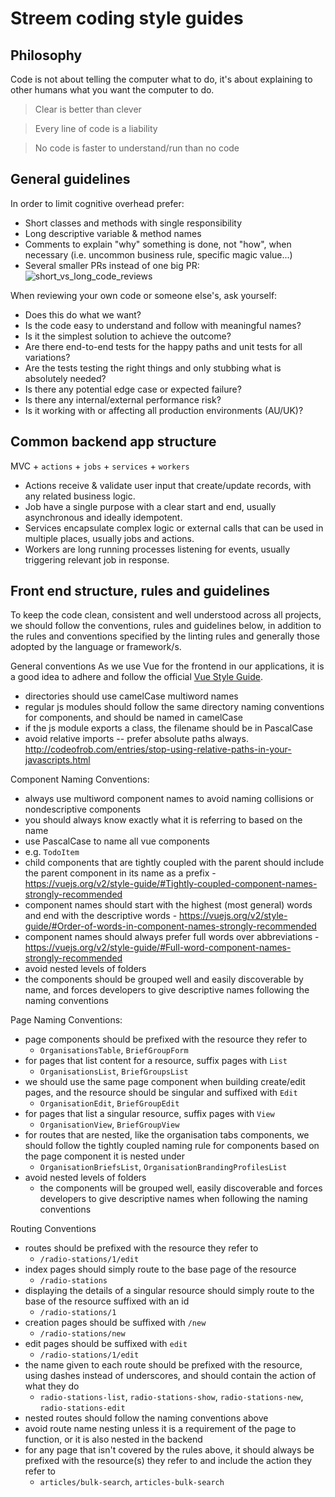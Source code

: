 # Streem coding style guides

## Philosophy

Code is not about telling the computer what to do, it's about explaining to other humans what you want the computer to do.

> Clear is better than clever

> Every line of code is a liability

> No code is faster to understand/run than no code

## General guidelines

In order to limit cognitive overhead prefer:
- Short classes and methods with single responsibility
- Long descriptive variable & method names
- Comments to explain "why" something is done, not "how", when necessary (i.e. uncommon business rule, specific magic value...)
- Several smaller PRs instead of one big PR:
![short_vs_long_code_reviews](https://raw.githubusercontent.com/streemau/styleguides/master/code_reviews.png)

When reviewing your own code or someone else's, ask yourself:
- Does this do what we want?
- Is the code easy to understand and follow with meaningful names?
- Is it the simplest solution to achieve the outcome?
- Are there end-to-end tests for the happy paths and unit tests for all variations?
- Are the tests testing the right things and only stubbing what is absolutely needed?
- Is there any potential edge case or expected failure?
- Is there any internal/external performance risk?
- Is it working with or affecting all production environments (AU/UK)?

## Common backend app structure

MVC + `actions` + `jobs` + `services` + `workers`

- Actions receive & validate user input that create/update records, with any related business logic.
- Job have a single purpose with a clear start and end, usually asynchronous and ideally idempotent.
- Services encapsulate complex logic or external calls that can be used in multiple places, usually jobs and actions.
- Workers are long running processes listening for events, usually triggering relevant job in response.


## Front end structure, rules and guidelines
To keep the code clean, consistent and well understood across all projects, we should follow the conventions, rules and guidelines below, in addition to the rules and conventions specified by the linting rules and generally those adopted by the language or framework/s.

General conventions
As we use Vue for the frontend in our applications, it is a good idea to adhere and follow the official [Vue Style Guide](https://vuejs.org/v2/style-guide/).
- directories should use camelCase multiword names
- regular js modules should follow the same directory naming conventions for components, and should be named in camelCase
- if the js module exports a class, the filename should be in PascalCase
- avoid relative imports -- prefer absolute paths always. http://codeofrob.com/entries/stop-using-relative-paths-in-your-javascripts.html

Component Naming Conventions:
- always use multiword component names to avoid naming collisions or nondescriptive components
 - you should always know exactly what it is referring to based on the name
- use PascalCase to name all vue components
 - e.g. `TodoItem`
- child components that are tightly coupled with the parent should include the parent component in its name as a prefix - https://vuejs.org/v2/style-guide/#Tightly-coupled-component-names-strongly-recommended
- component names should start with the highest (most general) words and end with the descriptive words - https://vuejs.org/v2/style-guide/#Order-of-words-in-component-names-strongly-recommended
- component names should always prefer full words over abbreviations - https://vuejs.org/v2/style-guide/#Full-word-component-names-strongly-recommended
- avoid nested levels of folders
 - the components should be grouped well and easily discoverable by name, and forces developers to give descriptive names following the naming conventions

Page Naming Conventions:
- page components should be prefixed with the resource they refer to
  - `OrganisationsTable`, `BriefGroupForm`
- for pages that list content for a resource, suffix pages with `List`
  - `OrganisationsList`, `BriefGroupsList`
- we should use the same page component when building create/edit pages, and the resource should be singular and suffixed with `Edit`
  - `OrganisationEdit`, `BriefGroupEdit`
- for pages that list a singular resource, suffix pages with `View`
  - `OrganisationView`, `BriefGroupView`
- for routes that are nested, like the organisation tabs components, we should follow the tightly coupled naming rule for components based on the page component it is nested under
  - `OrganisationBriefsList`, `OrganisationBrandingProfilesList`
- avoid nested levels of folders
  - the components will be grouped well, easily discoverable and forces developers to give descriptive names when following the naming conventions

Routing Conventions
- routes should be prefixed with the resource they refer to
  - `/radio-stations/1/edit`
- index pages should simply route to the base page of the resource
  - `/radio-stations`
- displaying the details of a singular resource should simply route to the base of the resource suffixed with an id
  - `/radio-stations/1`
- creation pages should be suffixed with `/new`
  - `/radio-stations/new`
- edit pages should be suffixed with `edit`
  - `/radio-stations/1/edit`
- the name given to each route should be prefixed with the resource, using dashes instead of underscores, and should contain the action of what they do
  - `radio-stations-list`, `radio-stations-show`, `radio-stations-new`, `radio-stations-edit`
- nested routes should follow the naming conventions above
- avoid route name nesting unless it is a requirement of the page to function, or it is also nested in the backend
- for any page that isn't covered by the rules above, it should always be prefixed with the resource(s) they refer to and include the action they refer to
  - `articles/bulk-search`, `articles-bulk-search`
